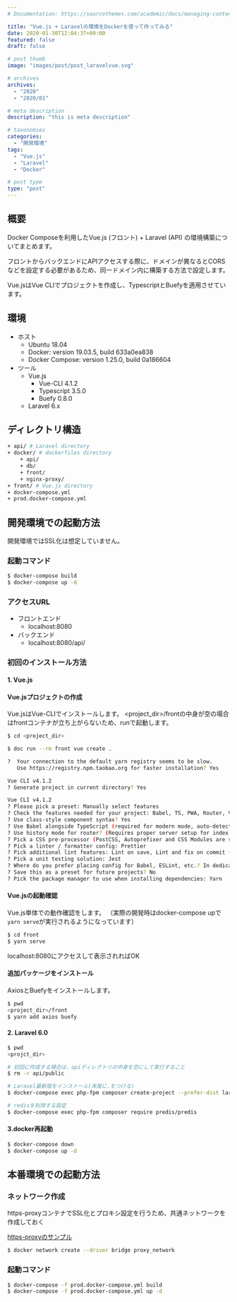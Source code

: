 ```yaml
---
# Documentation: https://sourcethemes.com/academic/docs/managing-content/

title: "Vue.js + Laravelの環境をDockerを使って作ってみる"
date: 2020-01-30T12:04:37+09:00
featured: false
draft: false

# post thumb
image: "images/post/post_laravelvue.svg"

# archives
archives:
  - "2020"
  - "2020/01"

# meta description
description: "this is meta description"

# taxonomies
categories:
  - "開発環境"
tags:
  - "Vue.js"
  - "Laravel"
  - "Docker"

# post type
type: "post"
---
```



## 概要

Docker Composeを利用したVue.js (フロント) + Laravel (API) の環境構築についてまとめます。

フロントからバックエンドにAPIアクセスする際に、ドメインが異なるとCORSなどを設定する必要があるため、同一ドメイン内に構築する方法で設定します。

Vue.jsはVue CLIでプロジェクトを作成し、TypescriptとBuefyを適用させています。


## 環境

- ホスト
    - Ubuntu 18.04
    - Docker: version 19.03.5, build 633a0ea838
    - Docker Compose: version 1.25.0, build 0a186604
- ツール
    - Vue.js
        - Vue-CLI 4.1.2
        - Typescript 3.5.0
        - Buefy 0.8.0
    - Laravel 6.x


## ディレクトリ構造

```bash
+ api/ # Laravel directory
+ docker/ # dockerfiles directory
    + api/
    + db/
    + front/
    + nginx-proxy/
+ front/ # Vue.js directory
+ docker-compose.yml
+ prod.docker-compose.yml
```

## 開発環境での起動方法

開発環境ではSSL化は想定していません。

### 起動コマンド

```bash
$ docker-compose build
$ docker-compose up -d
```

### アクセスURL

- フロントエンド
    - localhost:8080
- バックエンド
    - localhost:8080/api/

### 初回のインストール方法

#### 1. Vue.js

#### Vue.jsプロジェクトの作成

Vue.jsはVue-CLIでインストールします。
<project_dir>/frontの中身が空の場合はfrontコンテナが立ち上がらないため、runで起動します。

```bash
$ cd <project_dir>

$ doc run --rm front vue create .

?  Your connection to the default yarn registry seems to be slow.
   Use https://registry.npm.taobao.org for faster installation? Yes

Vue CLI v4.1.2
? Generate project in current directory? Yes

Vue CLI v4.1.2
? Please pick a preset: Manually select features
? Check the features needed for your project: Babel, TS, PWA, Router, Vuex, CSS Pre-processors, Linter, Unit
? Use class-style component syntax? Yes
? Use Babel alongside TypeScript (required for modern mode, auto-detected polyfills, transpiling JSX)? Yes
? Use history mode for router? (Requires proper server setup for index fallback in production) Yes
? Pick a CSS pre-processor (PostCSS, Autoprefixer and CSS Modules are supported by default): Sass/SCSS (with dart-sass)
? Pick a linter / formatter config: Prettier
? Pick additional lint features: Lint on save, Lint and fix on commit (requires Git)
? Pick a unit testing solution: Jest
? Where do you prefer placing config for Babel, ESLint, etc.? In dedicated config files
? Save this as a preset for future projects? No
? Pick the package manager to use when installing dependencies: Yarn
```

#### Vue.jsの起動確認

Vue.js単体での動作確認をします。
（実際の開発時はdocker-compose upで```yarn serve```が実行されるようになっています）

```bash
$ cd front
$ yarn serve
```

localhost:8080にアクセスして表示されればOK


#### 追加パッケージをインストール

AxiosとBuefyをインストールします。

```bash
$ pwd
<project_dir>/front
$ yarn add axios buefy
```

#### 2. Laravel 6.0

```bash
$ pwd
<projct_dir>

# 初回に作成する場合は、apiディレクトリの中身を空にして実行すること
$ rm -r api/public

# Laravel最新版をインストール(末尾に.をつける)
$ docker-compose exec php-fpm composer create-project --prefer-dist laravel/laravel .

# redisを利用する設定
$ docker-compose exec php-fpm composer require predis/predis
```

#### 3.docker再起動

```bash
$ docker-compose down
$ docker-compose up -d
```

## 本番環境での起動方法

### ネットワーク作成

https-proxyコンテナでSSL化とプロキシ設定を行うため、共通ネットワークを作成しておく

[https-proxyのサンプル](https://github.com/odaryo/docker_ssl_proxy)

```bash
$ docker network create --driver bridge proxy_network
```

### 起動コマンド

```bash
$ docker-compose -f prod.docker-compose.yml build
$ docker-compose -f prod.docker-compose.yml up -d
```
